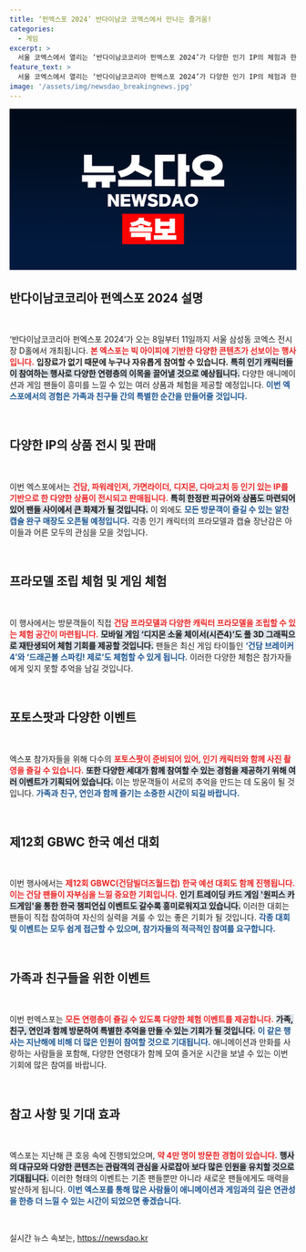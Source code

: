 ```yaml
---
title: ‘펀엑스포 2024’ 반다이남코 코엑스에서 만나는 즐거움!
categories:
  - 게임
excerpt: >
  서울 코엑스에서 열리는 ‘반다이남코코리아 펀엑스포 2024’가 다양한 인기 IP의 체험과 한정 상품으로 관람객을 맞이합니다! 니어, 필라 그리고 새로운 게임 체험이 준비된 이번 엑스포는 가족과 친구들과 함께 특별한 추억을 만들 수 있는 기회입니다! 놓치지 마세요!
feature_text: >
  서울 코엑스에서 열리는 ‘반다이남코코리아 펀엑스포 2024’가 다양한 인기 IP의 체험과 한정 상품으로 관람객을 맞이합니다! 니어, 필라 그리고 새로운 게임 체험이 준비된 이번 엑스포는 가족과 친구들과 함께 특별한 추억을 만들 수 있는 기회입니다! 놓치지 마세요!
image: '/assets/img/newsdao_breakingnews.jpg'
---
```


<p><img src="/assets/img/newsdao_breakingnews.jpg" alt="ranknews 속보" /></p>

<h2 data-ke-size="size26">반다이남코코리아 펀엑스포 2024 설명</h2>

<p data-ke-size="size16">&nbsp;</p>

<p>‘반다이남코코리아 펀엑스포 2024’가 오는 8일부터 11일까지 서울 삼성동 코엑스 전시장 D홀에서 개최됩니다. <b><span style="color: #ee2323;">본 엑스포는 빅 아이피에 기반한 다양한 콘텐츠가 선보이는 행사입니다.</span></b> <strong>입장료가 없기 때문에 누구나 자유롭게 참여할 수 있습니다.</strong> <b><span style="background-color: #21538527;">특히 인기 캐릭터들이 참여하는 행사로 다양한 연령층의 이목을 끌어낼 것으로 예상됩니다.</span></b> 다양한 애니메이션과 게임 팬들이 흥미를 느낄 수 있는 여러 상품과 체험을 제공할 예정입니다. <b><span style="color: #1a5490;">이번 엑스포에서의 경험은 가족과 친구들 간의 특별한 순간을 만들어줄 것입니다.</span></b> </p>

<p data-ke-size="size16">&nbsp;</p>

<h2 data-ke-size="size26">다양한 IP의 상품 전시 및 판매</h2>

<p data-ke-size="size16">&nbsp;</p>

<p>이번 엑스포에서는 <b><span style="color: #ee2323;">건담, 파워레인저, 가면라이더, 디지몬, 다마고치 등 인기 있는 IP를 기반으로 한 다양한 상품이 전시되고 판매됩니다.</span></b> <b><span style="background-color: #21538527;">특히 한정판 피규어와 상품도 마련되어 있어 팬들 사이에서 큰 화제가 될 것입니다.</span></b> 이 외에도 <b><span style="color: #1a5490;">모든 방문객이 즐길 수 있는 알찬 캡슐 완구 매장도 오픈될 예정입니다.</span></b> 각종 인기 캐릭터의 프라모델과 캡슐 장난감은 아이들과 어른 모두의 관심을 모을 것입니다.</p>

<p data-ke-size="size16">&nbsp;</p>

<h2 data-ke-size="size26">프라모델 조립 체험 및 게임 체험</h2>

<p data-ke-size="size16">&nbsp;</p>

<p>이 행사에서는 방문객들이 직접 <b><span style="color: #ee2323;">건담 프라모델과 다양한 캐릭터 프라모델을 조립할 수 있는 체험 공간이 마련됩니다.</span></b> <b><span style="background-color: #21538527;">모바일 게임 ‘디지몬 소울 체이서(시즌4)’도 풀 3D 그래픽으로 재탄생되어 체험 기회를 제공할 것입니다.</span></b> 팬들은 최신 게임 타이틀인 <b><span style="color: #1a5490;">‘건담 브레이커4’와 ‘드래곤볼 스파킹! 제로’도 체험할 수 있게 됩니다.</span></b> 이러한 다양한 체험은 참가자들에게 잊지 못할 추억을 남길 것입니다.</p>

<p data-ke-size="size16">&nbsp;</p>

<h2 data-ke-size="size26">포토스팟과 다양한 이벤트</h2>

<p data-ke-size="size16">&nbsp;</p>

<p>엑스포 참가자들을 위해 다수의 <b><span style="color: #ee2323;">포토스팟이 준비되어 있어, 인기 캐릭터와 함께 사진 촬영을 즐길 수 있습니다.</span></b> <b><span style="background-color: #21538527;">또한 다양한 세대가 함께 참여할 수 있는 경험을 제공하기 위해 여러 이벤트가 기획되어 있습니다.</span></b> 이는 방문객들이 서로의 추억을 만드는 데 도움이 될 것입니다. <b><span style="color: #1a5490;">가족과 친구, 연인과 함께 즐기는 소중한 시간이 되길 바랍니다.</span></b></p>

<p data-ke-size="size16">&nbsp;</p>

<h2 data-ke-size="size26">제12회 GBWC 한국 예선 대회</h2>

<p data-ke-size="size16">&nbsp;</p>

<p>이번 행사에서는 <b><span style="color: #ee2323;">제12회 GBWC(건담빌더즈월드컵) 한국 예선 대회도 함께 진행됩니다. 이는 건담 팬들이 자부심을 느낄 중요한 기회입니다.</span></b> <b><span style="background-color: #21538527;">인기 트레이딩 카드 게임 '원피스 카드게임'을 통한 한국 챔피언십 이벤트도 갈수록 흥미로워지고 있습니다.</span></b> 이러한 대회는 팬들이 직접 참여하여 자신의 실력을 겨룰 수 있는 좋은 기회가 될 것입니다.  <b><span style="color: #1a5490;">각종 대회 및 이벤트는 모두 쉽게 접근할 수 있으며, 참가자들의 적극적인 참여를 요구합니다.</span></b></p>

<p data-ke-size="size16">&nbsp;</p>

<h2 data-ke-size="size26">가족과 친구들을 위한 이벤트</h2>

<p data-ke-size="size16">&nbsp;</p>

<p>이번 펀엑스포는 <b><span style="color: #ee2323;">모든 연령층이 즐길 수 있도록 다양한 체험 이벤트를 제공합니다.</span></b> <b><span style="background-color: #21538527;">가족, 친구, 연인과 함께 방문하여 특별한 추억을 만들 수 있는 기회가 될 것입니다.</span></b> <b><span style="color: #1a5490;">이 같은 행사는 지난해에 비해 더 많은 인원이 참여할 것으로 기대됩니다.</span></b> 애니메이션과 만화를 사랑하는 사람들을 포함해, 다양한 연령대가 함께 모여 즐거운 시간을 보낼 수 있는 이번 기회에 많은 참여를 바랍니다.</p>

<p data-ke-size="size16">&nbsp;</p>

<h2 data-ke-size="size26">참고 사항 및 기대 효과</h2>

<p data-ke-size="size16">&nbsp;</p>

<p>엑스포는 지난해 큰 호응 속에 진행되었으며, <b><span style="color: #ee2323;">약 4만 명이 방문한 경험이 있습니다.</span></b> <b><span style="background-color: #21538527;">행사의 대규모와 다양한 콘텐츠는 관람객의 관심을 사로잡아 보다 많은 인원을 유치할 것으로 기대됩니다.</span></b> 이러한 형태의 이벤트는 기존 팬들뿐만 아니라 새로운 팬들에게도 매력을 발산하게 됩니다. <b><span style="color: #1a5490;">이번 엑스포를 통해 많은 사람들이 애니메이션과 게임과의 깊은 연관성을 한층 더 느낄 수 있는 시간이 되었으면 좋겠습니다.</span></b></p>

<p data-ke-size="size16">&nbsp;</p>
실시간 뉴스 속보는, <a href="https://newsdao.kr" rel="dofollow">https://newsdao.kr</a>


